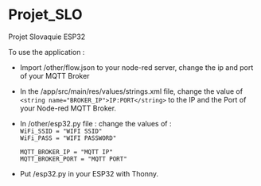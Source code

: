 # Projet_SLO
Projet Slovaquie ESP32

To use the application :

  - Import /other/flow.json to your node-red server, change the ip and port of your MQTT Broker

  - In the /app/src/main/res/values/strings.xml file, change the value of 
  `<string name="BROKER_IP">IP:PORT</string>` to the IP and the Port of your Node-red MQTT Broker.

  - In /other/esp32.py file : change the values of :<br>
      `WiFi_SSID = "WIFI SSID"` <br>
      `WiFi_PASS = "WIFI PASSWORD"`<br>

      `MQTT_BROKER_IP = "MQTT IP"`<br>
      `MQTT_BROKER_PORT = "MQTT PORT"`<br>

  - Put /esp32.py in your ESP32 with Thonny.    
